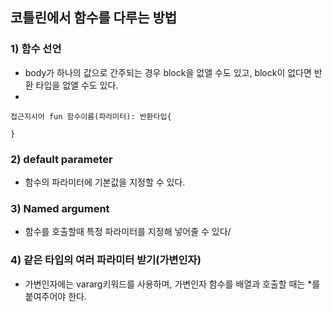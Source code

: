 ## 코틀린에서 함수를 다루는 방법

### 1) 함수 선언
- body가 하나의 값으로 간주되는 경우 block을 없앨 수도 있고, block이 없다면 반환 타입을 없앨 수도 있다. 
- 

```
접근지시어 fun 함수이름(파라미터): 반환타입{

}
```

### 2) default parameter
- 함수의 파라미터에 기본값을 지정할 수 있다.

### 3) Named argument
- 함수를 호출할때 특정 파라미터를 지정해 넣어줄 수 있다/


### 4) 같은 타입의 여러 파라미터 받기(가변인자)
- 가변인자에는 vararg키워드를 사용하며, 가변인자 함수를 배열과 호출할 때는 *를 붙여주어야 한다.